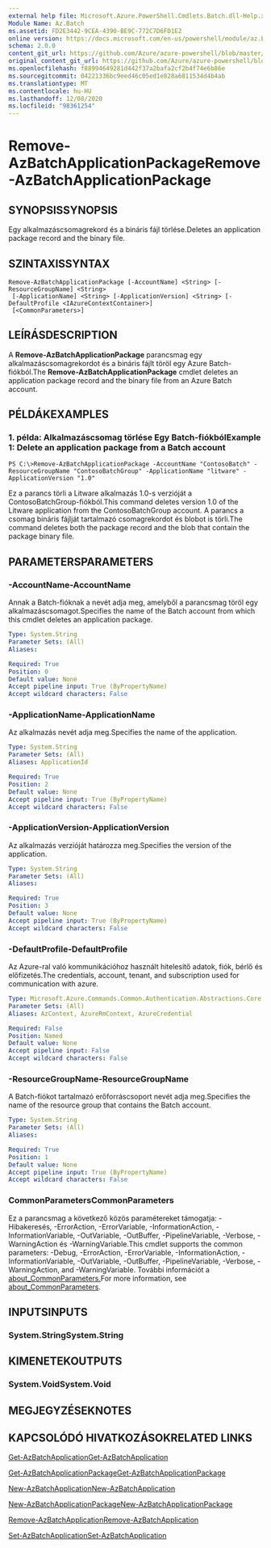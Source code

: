 ```yaml
---
external help file: Microsoft.Azure.PowerShell.Cmdlets.Batch.dll-Help.xml
Module Name: Az.Batch
ms.assetid: FD2E3442-9CEA-4390-BE9C-772C7D6FD1E2
online version: https://docs.microsoft.com/en-us/powershell/module/az.batch/remove-azbatchapplicationpackage
schema: 2.0.0
content_git_url: https://github.com/Azure/azure-powershell/blob/master/src/Batch/Batch/help/Remove-AzBatchApplicationPackage.md
original_content_git_url: https://github.com/Azure/azure-powershell/blob/master/src/Batch/Batch/help/Remove-AzBatchApplicationPackage.md
ms.openlocfilehash: f88994649281d442f37a2bafa2cf2b4f74e6b86e
ms.sourcegitcommit: 04221336bc9eed46c05ed1e828a6811534d4b4ab
ms.translationtype: MT
ms.contentlocale: hu-HU
ms.lasthandoff: 12/08/2020
ms.locfileid: "98361254"
---
```

# <span data-ttu-id="82eb3-101">Remove-AzBatchApplicationPackage</span><span class="sxs-lookup"><span data-stu-id="82eb3-101">Remove-AzBatchApplicationPackage</span></span>

## <span data-ttu-id="82eb3-102">SYNOPSIS</span><span class="sxs-lookup"><span data-stu-id="82eb3-102">SYNOPSIS</span></span>
<span data-ttu-id="82eb3-103">Egy alkalmazáscsomagrekord és a bináris fájl törlése.</span><span class="sxs-lookup"><span data-stu-id="82eb3-103">Deletes an application package record and the binary file.</span></span>

## <span data-ttu-id="82eb3-104">SZINTAXIS</span><span class="sxs-lookup"><span data-stu-id="82eb3-104">SYNTAX</span></span>

```
Remove-AzBatchApplicationPackage [-AccountName] <String> [-ResourceGroupName] <String>
 [-ApplicationName] <String> [-ApplicationVersion] <String> [-DefaultProfile <IAzureContextContainer>]
 [<CommonParameters>]
```

## <span data-ttu-id="82eb3-105">LEÍRÁS</span><span class="sxs-lookup"><span data-stu-id="82eb3-105">DESCRIPTION</span></span>
<span data-ttu-id="82eb3-106">A **Remove-AzBatchApplicationPackage** parancsmag egy alkalmazáscsomagrekordot és a bináris fájlt töröl egy Azure Batch-fiókból.</span><span class="sxs-lookup"><span data-stu-id="82eb3-106">The **Remove-AzBatchApplicationPackage** cmdlet deletes an application package record and the binary file from an Azure Batch account.</span></span>

## <span data-ttu-id="82eb3-107">PÉLDÁK</span><span class="sxs-lookup"><span data-stu-id="82eb3-107">EXAMPLES</span></span>

### <span data-ttu-id="82eb3-108">1. példa: Alkalmazáscsomag törlése Egy Batch-fiókból</span><span class="sxs-lookup"><span data-stu-id="82eb3-108">Example 1: Delete an application package from a Batch account</span></span>
```
PS C:\>Remove-AzBatchApplicationPackage -AccountName "ContosoBatch" -ResourceGroupName "ContosoBatchGroup" -ApplicationName "litware" -ApplicationVersion "1.0"
```

<span data-ttu-id="82eb3-109">Ez a parancs törli a Litware alkalmazás 1.0-s verzióját a ContosoBatchGroup-fiókból.</span><span class="sxs-lookup"><span data-stu-id="82eb3-109">This command deletes version 1.0 of the Litware application from the ContosoBatchGroup account.</span></span>
<span data-ttu-id="82eb3-110">A parancs a csomag bináris fájlját tartalmazó csomagrekordot és blobot is törli.</span><span class="sxs-lookup"><span data-stu-id="82eb3-110">The command deletes both the package record and the blob that contain the package binary file.</span></span>

## <span data-ttu-id="82eb3-111">PARAMETERS</span><span class="sxs-lookup"><span data-stu-id="82eb3-111">PARAMETERS</span></span>

### <span data-ttu-id="82eb3-112">-AccountName</span><span class="sxs-lookup"><span data-stu-id="82eb3-112">-AccountName</span></span>
<span data-ttu-id="82eb3-113">Annak a Batch-fióknak a nevét adja meg, amelyből a parancsmag töröl egy alkalmazáscsomagot.</span><span class="sxs-lookup"><span data-stu-id="82eb3-113">Specifies the name of the Batch account from which this cmdlet deletes an application package.</span></span>

```yaml
Type: System.String
Parameter Sets: (All)
Aliases:

Required: True
Position: 0
Default value: None
Accept pipeline input: True (ByPropertyName)
Accept wildcard characters: False
```

### <span data-ttu-id="82eb3-114">-ApplicationName</span><span class="sxs-lookup"><span data-stu-id="82eb3-114">-ApplicationName</span></span>
<span data-ttu-id="82eb3-115">Az alkalmazás nevét adja meg.</span><span class="sxs-lookup"><span data-stu-id="82eb3-115">Specifies the name of the application.</span></span>

```yaml
Type: System.String
Parameter Sets: (All)
Aliases: ApplicationId

Required: True
Position: 2
Default value: None
Accept pipeline input: True (ByPropertyName)
Accept wildcard characters: False
```

### <span data-ttu-id="82eb3-116">-ApplicationVersion</span><span class="sxs-lookup"><span data-stu-id="82eb3-116">-ApplicationVersion</span></span>
<span data-ttu-id="82eb3-117">Az alkalmazás verzióját határozza meg.</span><span class="sxs-lookup"><span data-stu-id="82eb3-117">Specifies the version of the application.</span></span>

```yaml
Type: System.String
Parameter Sets: (All)
Aliases:

Required: True
Position: 3
Default value: None
Accept pipeline input: True (ByPropertyName)
Accept wildcard characters: False
```

### <span data-ttu-id="82eb3-118">-DefaultProfile</span><span class="sxs-lookup"><span data-stu-id="82eb3-118">-DefaultProfile</span></span>
<span data-ttu-id="82eb3-119">Az Azure-ral való kommunikációhoz használt hitelesítő adatok, fiók, bérlő és előfizetés.</span><span class="sxs-lookup"><span data-stu-id="82eb3-119">The credentials, account, tenant, and subscription used for communication with azure.</span></span>

```yaml
Type: Microsoft.Azure.Commands.Common.Authentication.Abstractions.Core.IAzureContextContainer
Parameter Sets: (All)
Aliases: AzContext, AzureRmContext, AzureCredential

Required: False
Position: Named
Default value: None
Accept pipeline input: False
Accept wildcard characters: False
```

### <span data-ttu-id="82eb3-120">-ResourceGroupName</span><span class="sxs-lookup"><span data-stu-id="82eb3-120">-ResourceGroupName</span></span>
<span data-ttu-id="82eb3-121">A Batch-fiókot tartalmazó erőforráscsoport nevét adja meg.</span><span class="sxs-lookup"><span data-stu-id="82eb3-121">Specifies the name of the resource group that contains the Batch account.</span></span>

```yaml
Type: System.String
Parameter Sets: (All)
Aliases:

Required: True
Position: 1
Default value: None
Accept pipeline input: True (ByPropertyName)
Accept wildcard characters: False
```

### <span data-ttu-id="82eb3-122">CommonParameters</span><span class="sxs-lookup"><span data-stu-id="82eb3-122">CommonParameters</span></span>
<span data-ttu-id="82eb3-123">Ez a parancsmag a következő közös paramétereket támogatja: -Hibakeresés, -ErrorAction, -ErrorVariable, -InformationAction, -InformationVariable, -OutVariable, -OutBuffer, -PipelineVariable, -Verbose, -WarningAction és -WarningVariable.</span><span class="sxs-lookup"><span data-stu-id="82eb3-123">This cmdlet supports the common parameters: -Debug, -ErrorAction, -ErrorVariable, -InformationAction, -InformationVariable, -OutVariable, -OutBuffer, -PipelineVariable, -Verbose, -WarningAction, and -WarningVariable.</span></span> <span data-ttu-id="82eb3-124">További információt a [about_CommonParameters.](http://go.microsoft.com/fwlink/?LinkID=113216)</span><span class="sxs-lookup"><span data-stu-id="82eb3-124">For more information, see [about_CommonParameters](http://go.microsoft.com/fwlink/?LinkID=113216).</span></span>

## <span data-ttu-id="82eb3-125">INPUTS</span><span class="sxs-lookup"><span data-stu-id="82eb3-125">INPUTS</span></span>

### <span data-ttu-id="82eb3-126">System.String</span><span class="sxs-lookup"><span data-stu-id="82eb3-126">System.String</span></span>

## <span data-ttu-id="82eb3-127">KIMENETEK</span><span class="sxs-lookup"><span data-stu-id="82eb3-127">OUTPUTS</span></span>

### <span data-ttu-id="82eb3-128">System.Void</span><span class="sxs-lookup"><span data-stu-id="82eb3-128">System.Void</span></span>

## <span data-ttu-id="82eb3-129">MEGJEGYZÉSEK</span><span class="sxs-lookup"><span data-stu-id="82eb3-129">NOTES</span></span>

## <span data-ttu-id="82eb3-130">KAPCSOLÓDÓ HIVATKOZÁSOK</span><span class="sxs-lookup"><span data-stu-id="82eb3-130">RELATED LINKS</span></span>

[<span data-ttu-id="82eb3-131">Get-AzBatchApplication</span><span class="sxs-lookup"><span data-stu-id="82eb3-131">Get-AzBatchApplication</span></span>](./Get-AzBatchApplication.md)

[<span data-ttu-id="82eb3-132">Get-AzBatchApplicationPackage</span><span class="sxs-lookup"><span data-stu-id="82eb3-132">Get-AzBatchApplicationPackage</span></span>](./Get-AzBatchApplicationPackage.md)

[<span data-ttu-id="82eb3-133">New-AzBatchApplication</span><span class="sxs-lookup"><span data-stu-id="82eb3-133">New-AzBatchApplication</span></span>](./New-AzBatchApplication.md)

[<span data-ttu-id="82eb3-134">New-AzBatchApplicationPackage</span><span class="sxs-lookup"><span data-stu-id="82eb3-134">New-AzBatchApplicationPackage</span></span>](./New-AzBatchApplicationPackage.md)

[<span data-ttu-id="82eb3-135">Remove-AzBatchApplication</span><span class="sxs-lookup"><span data-stu-id="82eb3-135">Remove-AzBatchApplication</span></span>](./Remove-AzBatchApplication.md)

[<span data-ttu-id="82eb3-136">Set-AzBatchApplication</span><span class="sxs-lookup"><span data-stu-id="82eb3-136">Set-AzBatchApplication</span></span>](./Set-AzBatchApplication.md)


